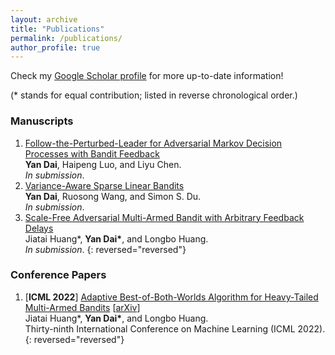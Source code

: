 ```yaml
---
layout: archive
title: "Publications"
permalink: /publications/
author_profile: true
---
```


Check my [Google Scholar profile](https://scholar.google.com/citations?user=gkG4z3IAAAAJ) for more up-to-date information!

(* stands for equal contribution; listed in reverse chronological order.)

### Manuscripts

1.  [Follow-the-Perturbed-Leader for Adversarial Markov Decision Processes with Bandit Feedback](https://arxiv.org/abs/2205.13451)  
    **Yan Dai**, Haipeng Luo, and Liyu Chen.  
    *In submission*.
1.  [Variance-Aware Sparse Linear Bandits](https://arxiv.org/abs/2205.13450)  
    **Yan Dai**, Ruosong Wang, and Simon S. Du.  
    *In submission*.
1.  [Scale-Free Adversarial Multi-Armed Bandit with Arbitrary Feedback Delays](https://arxiv.org/abs/2110.13400)  
    Jiatai Huang\*, **Yan Dai\***, and Longbo Huang.  
    *In submission*.
{: reversed="reversed"}

### Conference Papers

1.  [**ICML 2022**] [Adaptive Best-of-Both-Worlds Algorithm for Heavy-Tailed Multi-Armed Bandits](https://proceedings.mlr.press/v162/huang22c.html) \[[arXiv](https://arxiv.org/abs/2201.11921)\]  
    Jiatai Huang\*, **Yan Dai\***, and Longbo Huang.  
    Thirty-ninth International Conference on Machine Learning (ICML 2022).
{: reversed="reversed"}
